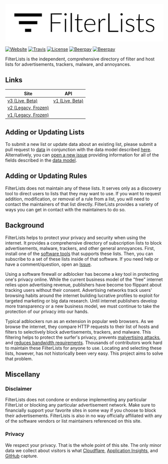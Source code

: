 ![FilterLists](https://github.com/collinbarrett/FilterLists/blob/master/imgs/logo_filterlists.png)

[![Website](https://img.shields.io/website-up-down-green-red/http/shields.io.svg)](https://filterlists.com/)
[![Travis](https://img.shields.io/travis/collinbarrett/FilterLists.svg?label=travis)](https://travis-ci.org/collinbarrett/FilterLists?branch=master)
[![License](https://img.shields.io/badge/License-MIT-green.svg)](https://github.com/collinbarrett/FilterLists/blob/master/LICENSE)
[![Beerpay](https://beerpay.io/collinbarrett/FilterLists/badge.svg?style=beer-square)](https://beerpay.io/collinbarrett/FilterLists)
[![Beerpay](https://beerpay.io/collinbarrett/FilterLists/make-wish.svg?style=flat-square)](https://beerpay.io/collinbarrett/FilterLists?focus=wish)

FilterLists is the independent, comprehensive directory of filter and host lists for advertisements, trackers, malware, and annoyances.

## Links
| Site                                                | API                                                            |
| --------------------------------------------------- | -------------------------------------------------------------- |
| [v3 (Live, Beta)](https://filterlists.com/)         | [v1 (Live, Beta)](https://filterlists.com/api/docs/index.html) |
| [v2 (Legacy, Frozen)](https://v2.filterlists.com/)  |                                                                |
| [v1 (Legacy, Frozen)](https://v1.filterlists.com/)  |                                                                |

## Adding or Updating Lists

To submit a new list or update data about an existing list, please submit a pull request to [data](https://github.com/collinbarrett/FilterLists/tree/master/data) in conjunction with the data model described [here](https://github.com/collinbarrett/FilterLists/wiki/Data-Model_sidebar). Alternatively, you can [open a new issue](https://github.com/collinbarrett/FilterLists/issues/new) providing information for all of the fields described in the [data model](https://github.com/collinbarrett/FilterLists/wiki/Data-Model_sidebar).

## Adding or Updating Rules

FilterLists does not maintain any of these lists. It serves only as a discovery tool to direct users to lists that they may want to use. If you want to request addition, modification, or removal of a rule from a list, you will need to contact the maintainers of that list directly. FilterLists provides a variety of ways you can get in contact with the maintainers to do so.

## Background

FilterLists helps to protect your privacy and security when using the internet. It provides a comprehensive directory of subscription lists to block advertisements, malware, trackers, and other general annoyances. First, install one of the [software tools](https://github.com/collinbarrett/FilterLists/blob/master/data/Software.json) that supports these lists. Then, you can subscribe to a set of these lists inside of that software. If you need help or have a comment/question, open an [Issue](https://github.com/collinbarrett/FilterLists/issues).

Using a software firewall or adblocker has become a key tool in protecting one's privacy online. While the current business model of the "free" internet relies upon advertising revenue, publishers have become too flippant about tracking users without their consent. Advertising networks track users' browsing habits around the internet building lucrative profiles to exploit for targeted marketing or big data research. Until internet publishers develop more transparency or a new business model, we must continue to take the protection of our privacy into our hands.

Typical adblockers run as an extension in popular web browsers. As we browse the internet, they compare HTTP requests to their list of hosts and filters to selectively block advertisements, trackers, and malware. This filtering helps to protect the surfer's privacy, prevents [malvertising attacks](http://www.wired.com/insights/2014/11/malvertising-is-cybercriminals-latest-sweet-spot/ "Why Malvertising Is Cybercriminals' Latest Sweet Spot - Wired"), and [reduces bandwidth requirements](http://venturebeat.com/2015/07/08/blocking-ads-can-cut-network-traffic-25-to-40-study-shows/ "Blocking Ads Can Cut Network Traffic 25% to 40%, Study Shows - VentureBeat"). Thousands of contributors work hard to maintain these FilterLists for anyone to use. Locating and selecting these lists, however, has not historically been very easy. This project aims to solve that problem.

## Miscellany

### Disclaimer

FilterLists does not condone or endorse implementing any particular FilterList or blocking any particular advertisement network. Make sure to financially support your favorite sites in some way if you choose to block their advertisements. FilterLists is also in no way officially affiliated with any of the software vendors or list maintainers referenced on this site.

### Privacy

We respect your privacy. That is the whole point of this site. The only minor data we collect about visitors is what [Cloudflare](https://www.cloudflare.com/analytics/), [Application Insights](https://docs.microsoft.com/en-us/azure/application-insights/app-insights-data-retention-privacy), and [GitHub](https://help.github.com/articles/github-privacy-statement/) capture.